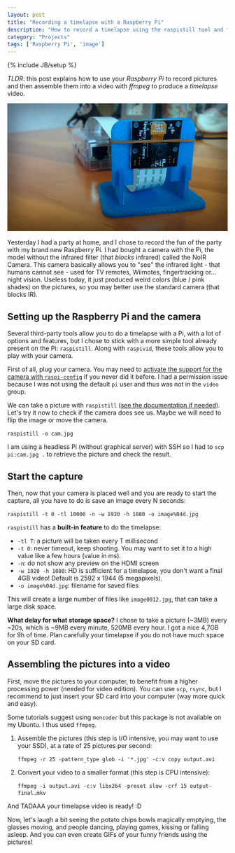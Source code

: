 ```yaml
---
layout: post
title: "Recording a timelapse with a Raspberry Pi"
description: "How to record a timelapse using the raspistill tool and ffmpeg"
category: "Projects"
tags: ['Raspberry Pi', 'image']
---
```

{% include JB/setup %}

*TLDR*: this post explains how to use your *Raspberry Pi* to record pictures and
then assemble them into a video with *ffmpeg* to produce a *timelapse* video.

![The camera of my Raspberry Pi](/assets/illustrations/raspberry-pi-camera.jpg)

Yesterday I had a party at home, and I chose to record the fun of the party with
my brand new Raspberry Pi. I had bought a camera with the Pi, the model without
the infrared filter (that *blocks* infrared) called the NoIR Camera. This camera
basically allows you to "see" the infrared light - that humans cannot see - used
for TV remotes, Wiimotes, fingertracking or... night vision. Useless today, it
just produced weird colors (blue / pink shades) on the pictures, so you may
better use the standard camera (that blocks IR).

## Setting up the Raspberry Pi and the camera

Several third-party tools allow you to do a timelapse with a Pi, with a lot of
options and features, but I chose to stick with a more simple tool already
present on the Pi: `raspistill`. Along with `raspivid`, these tools allow you to
play with your camera.

First of all, plug your camera. You may need to [activate the support for the
camera with
`raspi-config`](https://www.raspberrypi.org/documentation/configuration/camera.md)
if you never did it before. I had a permission issue because I was not using the
default `pi` user and thus was not in the `video` group.

We can take a picture with `raspistill` ([see the documentation if
needed](https://www.raspberrypi.org/documentation/usage/camera/raspicam/raspistill.md)).
Let's try it now to check if the camera does see us. Maybe we will need to flip
the image or move the camera.

    raspistill -o cam.jpg

I am using a headless Pi (without graphical server) with SSH so I had to `scp
pi:cam.jpg .` to retrieve the picture and check the result.

## Start the capture

Then, now that your camera is placed well and you are ready to start the
capture, all you have to do is save an image every N seconds:

    raspistill -t 0 -tl 10000 -n -w 1920 -h 1080 -o image%04d.jpg

`raspistill` has a **built-in feature** to do the timelapse:

* `-tl T`: a picture will be taken every T millisecond
* `-t 0`: never timeout, keep shooting. You may want to set it to a high value like a few hours (value in ms).
* `-n`: do not show any preview on the HDMI screen
* `-w 1920 -h 1080`: HD is sufficient for a timelapse, you don't want a final 4GB video! Default is 2592 x 1944 (5 megapixels).
* `-o image%04d.jpg`: filename for saved files  

This will create a large number of files like `image0012.jpg`, that can take a
large disk space.

**What delay for what storage space?**
I chose to take a picture (~3MB) every ~20s, which is ~9MB every minute, 520MB
every hour. I got a nice 4,7GB for 9h of time. Plan carefully your timelapse if
you do not have much space on your SD card.

## Assembling the pictures into a video

First, move the pictures to your computer, to benefit from a higher processing
power (needed for video edition). You can use `scp`, `rsync`, but I recommend to
just insert your SD card into your computer (way more quick and easy).

Some tutorials suggest using `mencoder` but this package is not available on my
Ubuntu. I thus used `ffmpeg`.

1. Assemble the pictures (this step is I/O intensive, you may want to use your SSD), at a rate of 25 pictures per second:

       ffmpeg -r 25 -pattern_type glob -i '*.jpg' -c:v copy output.avi

2. Convert your video to a smaller format (this step is CPU intensive):

       ffmpeg -i output.avi -c:v libx264 -preset slow -crf 15 output-final.mkv

And TADAAA your timelapse video is ready! :D

Now, let's laugh a bit seeing the potato chips bowls magically emptying, the
glasses moving, and people dancing, playing games, kissing or falling asleep.
And you can even create GIFs of your funny friends using the pictures!
